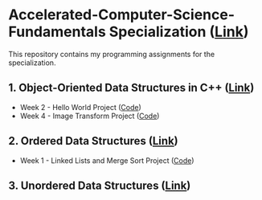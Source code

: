 # Accelerated-Computer-Science-Fundamentals Specialization ([Link](https://www.coursera.org/specializations/cs-fundamentals))

This repository contains my programming assignments for the specialization.

## 1. Object-Oriented Data Structures in C++ ([Link](https://www.coursera.org/learn/cs-fundamentals-1))

- Week 2 - Hello World Project ([Code](./1.hello_world))
- Week 4 - Image Transform Project ([Code](./2.image_transform_project))

## 2. Ordered Data Structures ([Link](https://www.coursera.org/learn/cs-fundamentals-2))

- Week 1 - Linked Lists and Merge Sort Project ([Code](./3.linked_lists_and_merge_sort))

## 3. Unordered Data Structures ([Link](https://www.coursera.org/learn/cs-fundamentals-3))
